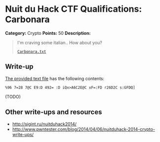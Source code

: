 # Nuit du Hack CTF Qualifications: Carbonara

**Category:** Crypto
**Points:** 50
**Description:**

> I'm craving some italian.. How about you?
>
> [`Carbonara.txt`](Carbonara.txt)

## Write-up

[The provided text file](Carbonara.txt) has the following contents:

```
%96 7=28 7@C E9:D 492= :D iQx>A6C2E@C xF=:FD r26D2C s:GFDQ]
```

(TODO)

## Other write-ups and resources

* <http://sigint.ru/nuitduhack2014/>
* <http://www.pwntester.com/blog/2014/04/06/nuitduhack-2014-crypto-write-ups/>
